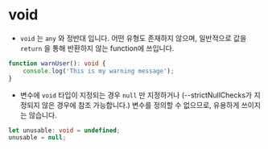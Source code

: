 # void

* `void` 는 `any` 와 정반대 입니다. 어떤 유형도 존재하지 않으며, 일반적으로 값을 `return` 을 통해 반환하지 않는 function에 쓰입니다.

```typescript
function warnUser(): void {
    console.log('This is my warning message');
}
```

* 변수에 `void` 타입이 지정되는 경우 `null` 만 지정하거나 \(--strictNullChecks가 지정되지 않은 경우에 참조 가능합니다.\) 변수를 정의할 수 없으므로, 유용하게 쓰이지는 않습니다.

```typescript
let unusable: void = undefined;
unusable = null;
```

